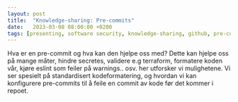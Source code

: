 ```yaml
---
layout: post
title:  "Knowledge-sharing: Pre-commits"
date:   2023-03-08 08:00:00 +0200
tags: [presenting, software security, knowledge-sharing, github, pre-commit hooks]
---
```


Hva er en pre-commit og hva kan den hjelpe oss med? Dette kan hjelpe oss på mange måter, hindre secretes, validere e.g terraform, formatere koden vår, kjøre eslint som feiler på warnings.. osv. her utforsker vi mulighetene. Vi ser spesielt på standardisert kodeformatering, og hvordan vi kan konfigurere pre-commits til å feile en commit av kode før det kommer i repoet.